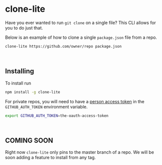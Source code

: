 # clone-lite

Have you ever wanted to run `git clone` on a single file? This CLI allows for you to do just that.

Below is an example of how to clone a single `package.json` file from a repo. 

```sh
clone-lite https://github.com/owner/repo package.json
```

<br>

## Installing

To install run

```sh
npm install -g clone-lite
```

For private repos, you will need to have a [person access token](https://help.github.com/articles/creating-a-personal-access-token-for-the-command-line/) in the `GITHUB_AUTH_TOKEN` environment variable.

```sh
export GITHUB_AUTH_TOKEN=the-oauth-access-token
```

<br>

## COMING SOON

Right now `clone-lite` only pins to the master branch of a repo. We will be soon adding a feature to install from any tag.
